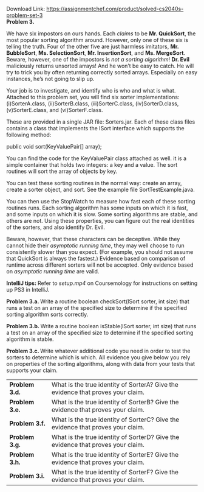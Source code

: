 Download Link: https://assignmentchef.com/product/solved-cs2040s-problem-set-3
<br>
<strong>Problem 3.                               </strong>

We have six impostors on ours hands. Each <em>claims </em>to be <strong>Mr. QuickSort</strong>, the most popular sorting algorithm around. However, only one of these six is telling the truth. Four of the other five are just harmless imitators, <strong>Mr. BubbleSort</strong>, <strong>Ms. SelectionSort</strong>, <strong>Mr. InsertionSort</strong>, and <strong>Ms. MergeSort</strong>. Beware, however, one of the impostors is <em>not a sorting algorithm</em>! <strong>Dr. Evil </strong>maliciously returns unsorted arrays! And he won’t be easy to catch. He will try to trick you by often returning correctly sorted arrays. Especially on easy instances, he’s not going to slip up.

Your job is to investigate, and identify who is who and what is what. Attached to this problem set, you will find six sorter implementations: (i)SorterA.class, (ii)SorterB.class, (iii)SorterC.class, (iv)SorterD.class, (v)SorterE.class, and (vi)SorterF.class.

These are provided in a single JAR file: Sorters.jar. Each of these class files contains a class that implements the ISort interface which supports the following method:

public void sort(KeyValuePair[] array);

You can find the code for the KeyValuePair class attached as well. it is a simple container that holds two integers: a key and a value. The sort routines will sort the array of objects by key.

You can test these sorting routines in the normal way: create an array, create a sorter object, and sort. See the example file SortTestExample.java.

You can then use the StopWatch to measure how fast each of these sorting routines runs. Each sorting algorithm has some inputs on which it is fast, and some inputs on which it is slow. Some sorting algorithms are stable, and others are not. Using these properties, you can figure out the real identities of the sorters, and also identify Dr. Evil.

Beware, however, that these characters can be deceptive. While they cannot hide their <em>asymptotic running time</em>, they may well choose to run consistently slower than you expect. (For example, you should not assume that QuickSort is always the fastest.) Evidence based on comparison of runtime across different sorters will not be accepted. Only evidence based on <em>asymptotic running time </em>are valid.

<strong>IntelliJ tips:           </strong>Refer to <em>setup.mp4 </em>on Coursemology for instructions on setting up PS3 in IntelliJ.

<strong>Problem 3.a. </strong>Write a routine boolean checkSort(ISort sorter, int size) that runs a test on an array of the specified size to determine if the specified sorting algorithm sorts correctly.

<strong>Problem 3.b. </strong>Write a routine boolean isStable(ISort sorter, int size) that runs a test on an array of the specified size to determine if the specified sorting algorithm is stable.

<strong>Problem 3.c. </strong>Write whatever additional code you need in order to test the sorters to determine which is which. All evidence you give below you rely on properties of the sorting algorithms, along with data from your tests that supports your claim.

<table width="624">

 <tbody>

  <tr>

   <td width="109"><strong>Problem 3.d.</strong></td>

   <td width="515">What is the true identity of SorterA? Give the evidence that proves your claim.</td>

  </tr>

  <tr>

   <td width="109"><strong>Problem 3.e.</strong></td>

   <td width="515">What is the true identity of SorterB? Give the evidence that proves your claim.</td>

  </tr>

  <tr>

   <td width="109"><strong>Problem 3.f.</strong></td>

   <td width="515">What is the true identity of SorterC? Give the evidence that proves your claim.</td>

  </tr>

  <tr>

   <td width="109"><strong>Problem 3.g.</strong></td>

   <td width="515">What is the true identity of SorterD? Give the evidence that proves your claim.</td>

  </tr>

  <tr>

   <td width="109"><strong>Problem 3.h.</strong></td>

   <td width="515">What is the true identity of SorterE? Give the evidence that proves your claim.</td>

  </tr>

  <tr>

   <td width="109"><strong>Problem 3.i.</strong></td>

   <td width="515">What is the true identity of SorterF? Give the evidence that proves your claim.</td>

  </tr>

 </tbody>

</table>


